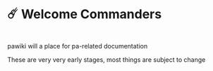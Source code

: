 # ☄️ Welcome Commanders

<br>
pawiki will a place for pa-related documentation

These are very very early stages, most things are subject to change